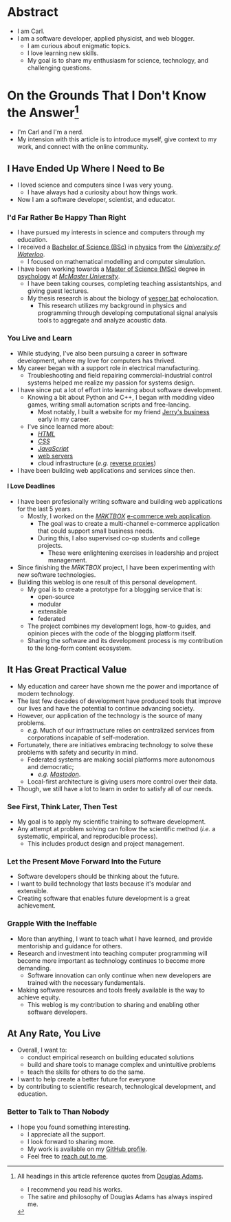 # Abstract
- I am Carl.
- I am a software developer, applied physicist, and web blogger.
    - I am curious about enigmatic topics.
    - I love learning new skills.
    - My goal is to share my enthusiasm for science, technology, and challenging
        questions.

# On the Grounds That I Don't Know the Answer[^adams]
- I'm Carl and I'm a nerd.
- My intension with this article is to introduce myself,
    give context to my work,
    and connect with the online community.

## I Have Ended Up Where I Need to Be
- I loved science and computers since I was very young.
    - I have always had a curiosity about how things work.
- Now I am a software developer, scientist, and educator.

### I'd Far Rather Be Happy Than Right
- I have pursued my interests in science and computers through my
    education.
- I received a [Bachelor of Science (BSc)] in [physics] from the
        [*University of Waterloo*].
    - I focused on mathematical modelling and computer simulation.
- I have  been working towards a [Master of Science (MSc)] degree in
    [psychology] at [*McMaster University*].
    - I have been taking courses, completing teaching assistantships, and
        giving guest lectures. 
    - My thesis research is about the biology of [vesper bat] echolocation.
        - This research utilizes my background in physics and programming
            through developing computational signal analysis tools to aggregate
            and analyze acoustic data.

### You Live and Learn
- While studying, I've also been pursuing a career in software development,
    where my love for computers has thrived.
- My career began with a support role in electrical manufacturing.
    - Troubleshooting and field repairing commercial-industrial control systems
        helped me realize my passion for systems design.
- I have since put a lot of effort into learning about software development.
    - Knowing a bit about Python and C++,
        I began with modding video games, writing small
        automation scripts and free-lancing.
        - Most notably, I built a website for my friend [Jerry's business]
            early in my career.
    - I've since learned more about:
        - [*HTML*]
        - [*CSS*]
        - [*JavaScript*]
        - [web servers]
        - cloud infrastructure (*e.g.* [reverse proxies])
- I have been building web applications and services since then.

#### I Love Deadlines
- I have been profesionally writing software and building web applications
    for the last 5 years.
    - Mostly, I worked on the [*MRKTBOX*] [e-commerce web application].
        - The goal was to create a multi-channel e-commerce application that could
            support small business needs.
        - During this, I also supervised co-op students and college
            projects.
            - These were enlightening exercises in leadership and project management.
- Since finishing the *MRKTBOX* project, I have been
    experimenting with new software technologies.
- Building this weblog is one result of this personal development.
    - My goal is to create a prototype for a blogging service that is:
        - open-source
        - modular
        - extensible
        - federated
    - The project combines my development logs, how-to guides, and opinion pieces
        with the code of the blogging platform itself.
    - Sharing the software and its development process
        is my contribution to the long-form content ecosystem.

## It Has Great Practical Value
- My education and career have shown me the power and importance of modern
    technology.
- The last few decades of development have produced tools that improve our
    lives and have the potential to continue advancing society.
- However, our application of the technology is the source of many problems.
    - *e.g.* Much of our infrastructure relies on centralized services
        from corporations incapable of self-moderation.
- Fortunately, there are initiatives embracing technology to solve these
    problems with safety and security in mind.
    - Federated systems are making social platforms more autonomous and
        democratic;
        - *e.g.* [*Mastodon*].
    - Local-first architecture is giving users more control over their data.
- Though, we still have a lot to learn in order to satisfy all of our needs.

### See First, Think Later, Then Test
- My goal is to apply my scientific training to software development.
- Any attempt at problem solving can follow the scientific method
    (*i.e.* a systematic, empirical, and reproducible process).
    - This includes product design and project management.

### Let the Present Move Forward Into the Future
- Software developers should be thinking about the future.
- I want to build technology that lasts because it's modular and extensible.
- Creating software that enables future development is a great achievement.

### Grapple With the Ineffable
- More than anything, I want to teach what I have learned,
    and provide mentoriship and guidance for others.
- Research and investment into teaching computer programming will become
    more important as technology continues to become more demanding.
    - Software innovation can only continue when new developers are trained with the
        necessary fundamentals.
- Making software resources and tools freely available is the way to achieve equity.
    - This weblog is my contribution to sharing and enabling other software
        developers.

## At Any Rate, You Live
- Overall, I want to:
    - conduct empirical research on building educated solutions
    - build and share tools to manage complex and unintuitive problems
    - teach the skills for others to do the same.
- I want to help create a better future for everyone
- by contributing to scientific research, technological
    development, and education.

### <a id='thanks-&-follow'></a>Better to Talk to Than Nobody
- I hope you found something interesting.
    - I appreciate all the support.
    - I look forward to sharing more.
    - My work is available on my [GitHub profile].
    - Feel free to [reach out to me].

[^adams]: All headings in this article reference quotes from [Douglas Adams].
    - I recommend you read his works.
    - The satire and philosophy of Douglas Adams has always inspired me.

[*Star Trek*]: https://en.wikipedia.org/wiki/Star_Trek
[*Jurassic Park*]: https://en.wikipedia.org/wiki/Jurassic_Park_(novel)
[tabletop role-playing game]:
    https://en.wikipedia.org/wiki/Tabletop_role-playing_game
["AAA"]: https://en.wikipedia.org/wiki/AAA_(video_game_industry)
[aesthetics]: https://en.wikipedia.org/wiki/Aesthetics
[ethics]: https://en.wikipedia.org/wiki/Ethics
[morality]: https://en.wikipedia.org/wiki/Morality
[*Bill Nye the Science Guy*]:
    https://en.wikipedia.org/wiki/Bill_Nye_the_Science_Guy
[compact floppy disks]:
    https://en.wikipedia.org/wiki/History_of_the_floppy_disk#3%C2%BD-inch_format
[Bachelor of Science (BSc)]: https://en.wikipedia.org/wiki/Bachelor_of_Science
[*University of Waterloo*]: https://uwaterloo.ca/
[physics]: https://en.wikipedia.org/wiki/Physics
[astrophysics]: https://en.wikipedia.org/wiki/Astrophysics
[Master of Science (MSc)]: https://en.wikipedia.org/wiki/Master_of_Science
[psychology]: https://en.wikipedia.org/wiki/Psychology
[*McMaster University*]: https://www.mcmaster.ca/
[*Department of Psychology, Neuroscience & Behaviour*]: https://pnb.mcmaster.ca
[vesper bat]: https://en.wikipedia.org/wiki/Vesper_bat
[echolocation]: https://en.wikipedia.org/wiki/Animal_echolocation
[big brown bat (*Eptesicus fuscus*)]:
    https://en.wikipedia.org/wiki/Big_brown_bat
[*Python*]: https://www.python.org/
[*C++*]: https://en.wikipedia.org/wiki/C%2B%2B
[*HTML*]: https://en.wikipedia.org/wiki/HTML
[*CSS*]: https://en.wikipedia.org/wiki/CSS
[*JavaScript*]: https://en.wikipedia.org/wiki/JavaScript
[web servers]: https://en.wikipedia.org/wiki/Web_server
[reverse proxies]: https://en.wikipedia.org/wiki/Reverse_proxy
[*the web*]: https://en.wikipedia.org/wiki/World_Wide_Web
[Jerry's business]: https://jerrynoordam.ca
[*MRKTBOX*]: https://www.mrktbox.com/
[e-commerce web application]: https://order.mrktbox.com/
[*Mastodon*]: https://joinmastodon.org/
["The Digital Divide"]: https://en.wikipedia.org/wiki/Digital_divide
[GitHub profile]: https://github.com/systemcarl
[reach out to me]: https://carledwardlyons.ca/#contact
[Douglas Adams]: https://en.wikipedia.org/wiki/Douglas_Adams
